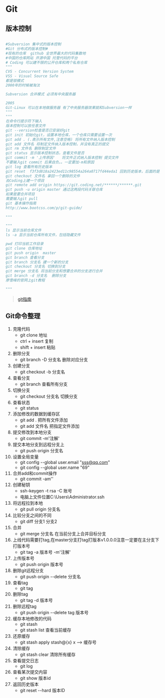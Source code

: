 
# Git


## 版本控制


```python

#Subversion 集中式的版本控制
#Git 分布式的版本控制#
#现有的仓库  github 全世界最大的代码集散地
#中国的仓库网站 开源中国 托管代码的平台
# Coding 可以建不限的公开仓库和两个私有仓库
"""
CVS - Concurrent Version System
VSS - Visual Source Safe
都是锁模式
2000年的时候被淘汰

Subversion 合并模式 必须有中央服务器

2005
Git-Linux 可以在本地做服务器 有了中央服务器效果就和Subversion一样
"""
"""
在命令行提示符下输入
版本控制可以放任意文件
git --version检查是否已安装好git
git init 初始化git，设置本地仓库，一个仓库只需要设置一次
git add . (.表示所有文件,注意空格) 将所有文件纳入版本控制
git add 文件名 将制定文件纳入版本控制，并没有真正的提交
git rm 文件名 删除制定文件
git status 显示版本控制状态，查看文件是否
git commit -m '上传原因'   将文件正式纳入版本控制 提交文件
不要输入git commit 后果自负。。一定要加-m和原因
git log 查看所有历史版本
git reset  f3f3d818a2423ed11c98554a264a0717fd44eda1 回到历史版本，后面的是唯一的版本号
git checkout 文件名 拿回一个删除的文件
去Coding上建一个项目
git remote add origin https://git.coding.net/******/******.git
git push -u origin master 通过这两段代码关联仓库
如果是要合并项目
需要输入git pull
git 基本操作指南
http://www.bootcss.com/p/git-guide/
 
"""
```
```python
"""
ls 显示当前仓库文件
ls -a 显示当前仓库所有文件，包括隐藏文件

pwd 打印当前工作目录
git clone 仓库地址
git push origin  master
git branch 查看分支
git branch 分支名 建一个新的分支
git checkout 分支名 切换到分支
git merge 分支名 将当前分支和想要合并的分支进行合并
git branch -d 分支名  删除分支
廖雪峰的官网上git教程

"""
```

> [git指南](http://www.bootcss.com/p/git-guide/)




## Git命令整理
1. 克隆代码
    - git clone 地址
    - ctrl + insert 复制
    - shift + insert 粘贴
2. 删除分支
    - git branch -D 分支名 删除对应分支
3. 创建分支
    - git checkout -b 分支名 
4. 查看分支
    - git branch 查看所有分支
5. 切换分支
    - git checkout 分支名 切换分支
6. 查看状态
    - git status
7. 添加修改的数据到缓存区
    - git add . 把所有文件添加
    - git add 文件名 把指定文件添加
8. 提交修改到本地分支
    - git commit -m'注解'
9. 提交本地分支到远程分支上
    - git push origin 分支名 
10. 设置全局变量
    - git config --global user.email "sss@qq.com"
    - git config --global user.name "69"
11. 合并add和commit操作
    - git commit -am''
12. 创建秘钥
    - ssh-keygen -t rsa -C 账号
    - 电脑上文件位置C:\Users\Administrator\.ssh
13. 将远程拉到本地
    - git pull origin 分支名 
14. 比较分支之间的不同
    - git diff 分支1 分支2
15. 合并
    - git merge 分支名 在当前分支上合并目标分支
16. 上线代码需要打tag,在master分支打tag打版本v1.0.0.0注意一定要在主分支下打版本号
    - git tag -a 版本号 -m'注解'
17. 上传版本号
    - git push origin 版本号
18. 删除git远程分支
    - git push origin --delete 分支名 
19. 查看tag
    - git tag 
20. 删除tag 
    - git tag -d 版本号
21. 删除远程tag
    - git push origin --delete tag 版本号
22. 缓存本地修改的代码
    - git stash
    - git stash list 查看当前缓存
23. 还原缓存
    - git stash apply stash@{x}    x --> 缓存号
24. 清除缓存
    - git stash clear 清除所有缓存
25. 查看提交日志
    - git log
26. 查看某次提交内容
    - git show 版本id
27. 返回历史版本
    - git reset --hard 版本ID 